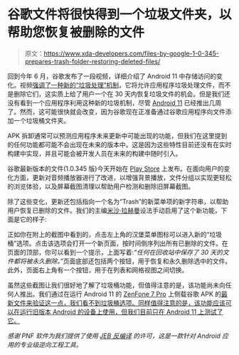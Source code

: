 # 谷歌文件将很快得到一个垃圾文件夹，以帮助您恢复被删除的文件

> 原文：<https://www.xda-developers.com/files-by-google-1-0-345-prepares-trash-folder-restoring-deleted-files/>

回到今年 6 月，谷歌发布了一段视频，详细介绍了 Android 11 中存储访问的变化。视频[强调了一种新的“垃圾处理”机制](https://www.xda-developers.com/android-11-hidden-recycle-bin-trashed-photos-videos/)，它将允许应用程序垃圾处理文件，而不是删除它们，这实质上给了用户一个在 30 天内恢复垃圾文件的机会。但是我们还没有看到一个应用程序利用这种新的垃圾机制，尽管 [Android 11](https://www.xda-developers.com/tag/android-11/) 已经推出几周了。然而，这可能很快就会改变，因为谷歌现在正准备通过谷歌应用程序向文件添加一个垃圾桶文件夹。

APK 拆卸通常可以预测应用程序未来更新中可能出现的功能，但我们在这里提到的任何功能都可能不会出现在未来的版本中。这是因为这些特性目前还没有在实时构建中实现，并且可能会被开发人员在未来的构建中随时引入。

谷歌最新版本的文件(1.0.345 版)今天开始在 [Play Store](https://www.xda-developers.com/tag/google-play-store/) 上发布。在面向用户的变化方面，更新对音频播放器进行了改进，以增强背景播放，文件分组以实现更轻松的浏览体验，以及屏幕截图清理以帮助用户检测和删除旧屏幕截图。

除了这些变化，更新还包括指向一个名为“Trash”的新菜单项的新字符串，以帮助用户恢复已删除的文件。我们的主编[米沙·拉赫曼](https://www.xda-developers.com/author/mishaalrahman/)设法手动启用了这个新功能，下面是它的样子:

正如你在附上的截图中看到的，点击左上角的汉堡菜单图标可以进入新的“垃圾桶”选项。点击该选项会打开一个新页面，按时间倒序列出所有已删除的文件。在页面的顶部，你可以看到一个提示，上面写着:*“任何在回收站中保存了 30 天的文件都将被永久删除。*”页面底部还包括两个按钮，用于恢复和永久删除选中的文件。此外，页面右上角有一个按钮，用于在列表和网格视图之间切换。

虽然这些截图让我们很好地了解了垃圾桶功能，但值得注意的是，该功能尚未向任何人推出。我们通过在运行 Android 11 的 [ZenFone 7 Pro](https://www.xda-developers.com/asus-zenfone-7-pro-review-a-flipping-fantastic-flagship-smartphone/) 上侧载谷歌 APK 的[最新文件来验证这一点，我们看不到垃圾桶选项。同样值得注意的是，该功能应该可以在运行旧版本 Android 的设备上使用，但我们目前只在 Android 11 上测试了它。](https://www.apkmirror.com/apk/google-inc/files-go/#description)

*感谢 PNF 软件为我们提供了使用* *[JEB 反编译](https://www.pnfsoftware.com/?aid=xdadev)* *的许可，这是一款针对 Android 应用的专业级逆向工程工具。*